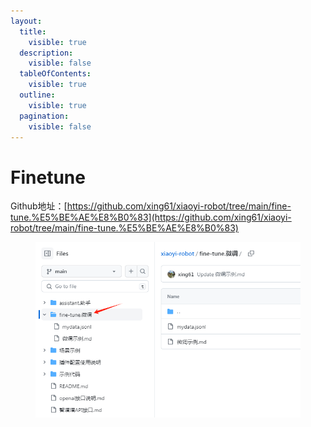 ```yaml
---
layout:
  title:
    visible: true
  description:
    visible: false
  tableOfContents:
    visible: true
  outline:
    visible: true
  pagination:
    visible: false
---
```


# Finetune

Github地址：[https://github.com/xing61/xiaoyi-robot/tree/main/fine-tune.%E5%BE%AE%E8%B0%83](https://github.com/xing61/xiaoyi-robot/tree/main/fine-tune.%E5%BE%AE%E8%B0%83)

<figure><img src="../../.gitbook/assets/image (4).png" alt=""><figcaption></figcaption></figure>
